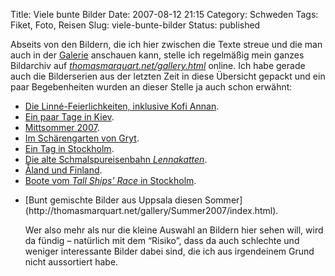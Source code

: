 Title: Viele bunte Bilder
Date: 2007-08-12 21:15
Category: Schweden
Tags: Fiket, Foto, Reisen
Slug: viele-bunte-bilder
Status: published

Abseits von den Bildern, die ich hier zwischen die Texte streue und die
man auch in der [Galerie](http://www.fiket.de/bilder/) anschauen kann,
stelle ich regelmäßig mein ganzes Bildarchiv auf
[*thomasmarquart.net/gallery.html*](http://thomasmarquart.net/gallery.html)
online. Ich habe gerade auch die Bilderserien aus der letzten Zeit in
diese Übersicht gepackt und ein paar Begebenheiten wurden an dieser
Stelle ja auch schon erwähnt:

-   [Die Linné-Feierlichkeiten, inklusive Kofi
    Annan](http://thomasmarquart.net/gallery/LinneKofi/index.html).
-   [Ein paar Tage in
    Kiev](http://thomasmarquart.net/gallery/Kiev/index.html).
-   [Mittsommer
    2007](http://thomasmarquart.net/gallery/Midsommar2007/index.html).
-   [Im Schärengarten von
    Gryt](http://thomasmarquart.net/gallery/GrytJun07/index.html).
-   [Ein Tag in
    Stockholm](http://thomasmarquart.net/gallery/SthmlJul11/index.html).
-   [Die alte Schmalspureisenbahn
    *Lennakatten*](http://thomasmarquart.net/gallery/LennaKatten/index.html).
-   [Åland und
    Finland](http://thomasmarquart.net/gallery/Finland/index.html).
-   [Boote vom *Tall Ships’ Race* in
    Stockholm](http://thomasmarquart.net/gallery/TallShips07/index.html).

<ul>
<li>
[Bunt gemischte Bilder aus Uppsala diesen
Sommer](http://thomasmarquart.net/gallery/Summer2007/index.html).

Wer also mehr als nur die kleine Auswahl an Bildern hier sehen will,
wird da fündig – natürlich mit dem “Risiko”, dass da auch schlechte und
weniger interessante Bilder dabei sind, die ich aus irgendeinem Grund
nicht aussortiert habe.

